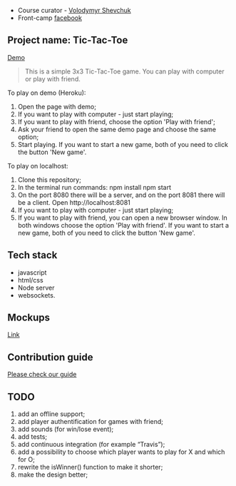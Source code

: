 * Course curator - [Volodymyr Shevchuk](https://github.com/dosandk)
* Front-camp [facebook](https://www.facebook.com/groups/270300106928894)


## Project name: Tic-Tac-Toe

[Demo](https://mira-tic-tac-toe.herokuapp.com/)  
> This is a simple 3x3 Tic-Tac-Toe game. You can play with computer or play with friend.

To play on demo (Heroku):
1. Open the page with demo;
2. If you want to play with computer - just start playing;
3. If you want to play with friend, choose the option 'Play with friend';
4. Ask your friend to open the same demo page and choose the same option;
5. Start playing. If you want to start a new game, both of you need to click the button 'New game'.

To play on localhost:
1. Clone this repository;
2. In the terminal run commands:
npm install
npm start
3. On the port 8080 there will be a server, and on the port 8081 there will be a client.
Open http://localhost:8081 
4. If you want to play with computer - just start playing;
5. If you want to play with friend, you can open a new browser window. In both windows choose the option 'Play with friend'. 
If you want to start a new game, both of you need to click the button 'New game'.

## Tech stack

* javascript 
* html/css
* Node server
* websockets.


## Mockups
[Link](https://wireframepro.mockflow.com/view/tic-tak-toe-by-mira)   

## Contribution guide

[Please check our guide](https://github.com/myrosvas/tic-tac-toe/blob/master/Contribution-guide)

## TODO

1. add an offline support;
2. add player authentification for games with friend;
3. add sounds (for win/lose event);
4. add tests;
5. add continuous integration (for example “Travis”);
6. add a possibility to choose which player wants to play for X and which for O;
7. rewrite the isWinner() function to make it shorter;
8. make the design better;
